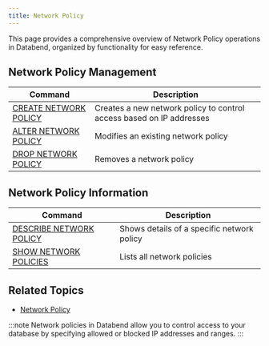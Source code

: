 ```yaml
---
title: Network Policy
---
```


This page provides a comprehensive overview of Network Policy operations in Databend, organized by functionality for easy reference.

## Network Policy Management

| Command | Description |
|---------|-------------|
| [CREATE NETWORK POLICY](ddl-create-policy.md) | Creates a new network policy to control access based on IP addresses |
| [ALTER NETWORK POLICY](ddl-alter-policy.md) | Modifies an existing network policy |
| [DROP NETWORK POLICY](ddl-drop-policy.md) | Removes a network policy |

## Network Policy Information

| Command | Description |
|---------|-------------|
| [DESCRIBE NETWORK POLICY](ddl-desc-policy.md) | Shows details of a specific network policy |
| [SHOW NETWORK POLICIES](ddl-show-policy.md) | Lists all network policies |

## Related Topics

- [Network Policy](/guides/security/network-policy)

:::note
Network policies in Databend allow you to control access to your database by specifying allowed or blocked IP addresses and ranges.
:::